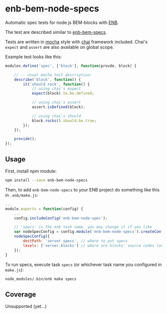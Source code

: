 # enb-bem-node-specs

Automatic spec tests for node.js BEM-blocks with [ENB](http://enb-make.info).

The test are described similar to [enb-bem-specs](https://github.com/enb-bem/enb-bem-specs).

Tests are written in [mocha](https://github.com/visionmedia/mocha) style with [chai](https://github.com/chaijs/chai) framework included.
Chai's `expect` and `assert` are also available on global scope.

Example test looks like this:
```js
modules.define('spec', ['block'], function(provde, block) {

    // .. usual mocha test description:
    describe('block', function() {
        it('should rock', function() {
            // using chai's expect
            expect(block).to.be.defined;

            // using chai's assert
            assert.isDefined(block);

            // using chai's should
            block.rocks().should.be.true;
        });
    });

    provide();
});
```

## Usage

First, install npm module:
```bash
npm install --save enb-bem-node-specs
```

Then, to add `enb-bem-node-specs` to your ENB project do something like this in `.enb/make.js`:
```js
...
module.exports = function(config) {
    ...
    config.includeConfig('enb-bem-node-spec');

    // 'specs' is the enb task name, you may change it if you like
    var nodeSpecConfig = config.module('enb-bem-node-specs').createConfigurator('specs');
    nodeSpecConfig({
        destPath: 'server.specs', // where to put specs
        levels: ['server.blocks'] // where are blocks' source codes located
    });
}
```

To run specs, execute task `specs` (or whichever task name you configured in `make.js`):
```bash
node_modules/.bin/enb make specs
```

## Coverage

Unsupported (yet...)
